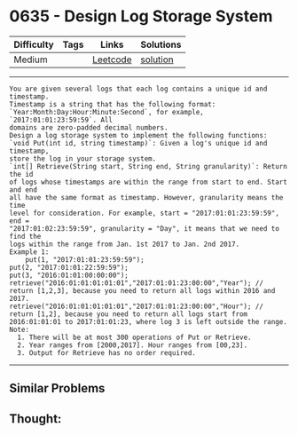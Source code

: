 # 0635 - Design Log Storage System

Difficulty  | Tags | Links | Solutions
----------- | ---- | ----- | -----
Medium |  | [Leetcode](https://leetcode.com/problems/design-log-storage-system) | [solution](https://leetcode.com/problems/design-log-storage-system/solution/)


-----------

```
You are given several logs that each log contains a unique id and timestamp.
Timestamp is a string that has the following format:
`Year:Month:Day:Hour:Minute:Second`, for example, `2017:01:01:23:59:59`. All
domains are zero-padded decimal numbers.
Design a log storage system to implement the following functions:
`void Put(int id, string timestamp)`: Given a log's unique id and timestamp,
store the log in your storage system.
`int[] Retrieve(String start, String end, String granularity)`: Return the id
of logs whose timestamps are within the range from start to end. Start and end
all have the same format as timestamp. However, granularity means the time
level for consideration. For example, start = "2017:01:01:23:59:59", end =
"2017:01:02:23:59:59", granularity = "Day", it means that we need to find the
logs within the range from Jan. 1st 2017 to Jan. 2nd 2017.
Example 1:
    put(1, "2017:01:01:23:59:59");
put(2, "2017:01:01:22:59:59");
put(3, "2016:01:01:00:00:00");
retrieve("2016:01:01:01:01:01","2017:01:01:23:00:00","Year"); // return [1,2,3], because you need to return all logs within 2016 and 2017.
retrieve("2016:01:01:01:01:01","2017:01:01:23:00:00","Hour"); // return [1,2], because you need to return all logs start from 2016:01:01:01 to 2017:01:01:23, where log 3 is left outside the range.
Note:
  1. There will be at most 300 operations of Put or Retrieve.
  2. Year ranges from [2000,2017]. Hour ranges from [00,23].
  3. Output for Retrieve has no order required.
```

-----------


## Similar Problems




## Thought:
